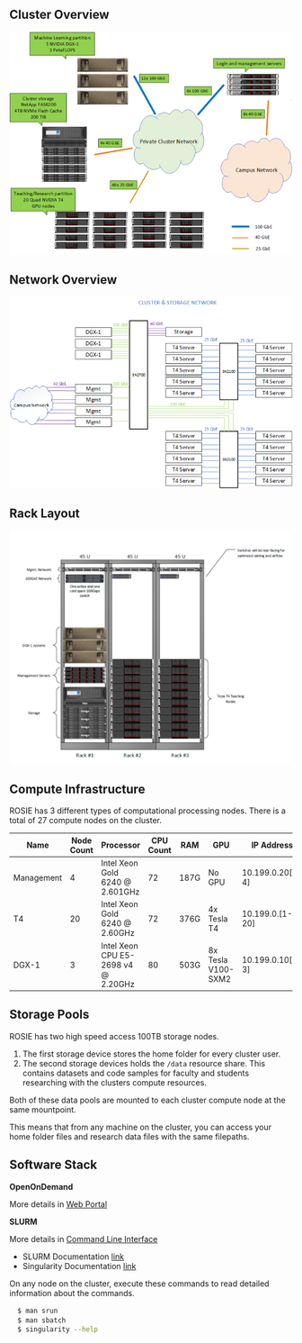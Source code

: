 ## Cluster Overview

![Cluster Overview](_images/cluster_overview.png)

## Network Overview

![Network Overview](_images/cluster_networking.png)

## Rack Layout

![Rack Layout](_images/cluster_rack.png)

## Compute Infrastructure

ROSIE has 3 different types of computational processing nodes. There is a total of 27 compute nodes on the cluster.

| Name | Node Count | Processor | CPU Count | RAM | GPU | IP Address |
|----------|---------|-------|--------|-----|----|----|
| Management | 4 | Intel Xeon Gold 6240 @ 2.601GHz | 72 | 187G | No GPU | 10.199.0.20[1-4] |
| T4 | 20 | Intel Xeon Gold 6240 @ 2.60GHz | 72 | 376G | 4x Tesla T4 | 10.199.0.[1-20] |
| DGX-1 | 3 | Intel Xeon CPU E5-2698 v4 @ 2.20GHz | 80 | 503G | 8x Tesla V100-SXM2 | 10.199.0.10[1-3] |


## Storage Pools

ROSIE has two high speed access 100TB storage nodes.

1. The first storage device stores the home folder for every cluster user.
2. The second storage devices holds the `/data` resource share. This contains datasets and code samples for faculty and students researching with the clusters compute resources.

Both of these data pools are mounted to each cluster compute node at the same mountpoint.

This means that from any machine on the cluster, you can access your home folder files and research data files with the same filepaths.

## Software Stack

**OpenOnDemand**

More details in [Web Portal](web/dashboard.md)

**SLURM**

More details in [Command Line Interface](cli/SLURM.md)

* SLURM Documentation [link](https://slurm.schedmd.com/documentation.html)
* Singularity Documentation [link](https://sylabs.io/guides/3.3/user-guide/index.html)

On any node on the cluster, execute these commands to read detailed information about the commands.

```bash
  $ man srun
  $ man sbatch
  $ singularity --help
```